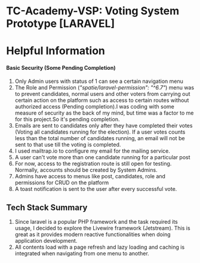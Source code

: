 #  TC-Academy-VSP: Voting System Prototype [LARAVEL]

# Helpful Information

#### Basic Security (Some Pending Completion)
1. Only Admin users with status of 1 can see a certain navigation menu
2. The Role and Permission (*"spatie/laravel-permission": "^6.7"*) menu was to prevent 
candidates, normal users and 
other voters from carrying out certain action on the platform such as access to certain
routes without authorized access (Pending completion).I was coding with some measure of security
as the back of my mind, but time was a factor to me for this project.So it's pending completion.
3. Emails are sent to candidates only after they have completed their votes
(Voting all candidates running for the election). If a user votes counts less than
the total number of candidates running, an email will not be sent to that use till the
voting is completed.
4. I used mailtrap.io to configure my email for the mailing service.
5. A user can't vote more than one candidate running for a particular post
6. For now, access to the registration route is still open for testing. Normally, accounts
should be created by System Admins.
7. Admins have access to menus like post, candidates, role and permissions for CRUD
on the platform
8. A toast notification is sent to the user after every successful vote.

## Tech Stack Summary
1. Since laravel is a popular PHP framework and the task required its usage, I decided to explore
the Livewire framework (Jetstream). This is great as it provides modern reactive functionalities when doing 
application development.
2. All contents load with a page refresh and lazy loading and caching is integrated when navigating
from one menu to another.


